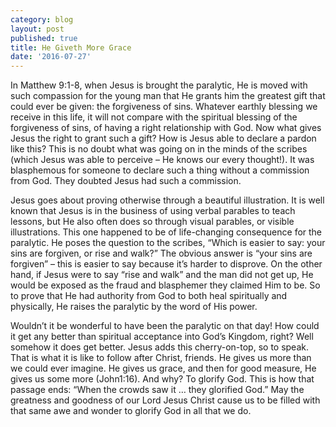 ```yaml
---
category: blog
layout: post
published: true
title: He Giveth More Grace
date: '2016-07-27'
---
```

In Matthew 9:1-8, when Jesus is brought the paralytic, He is moved with such compassion for the young man that He grants him the greatest gift that could ever be given: the forgiveness of sins.  Whatever earthly blessing we receive in this life, it will not compare with the spiritual blessing of the forgiveness of sins, of having a right relationship with God.  Now what gives Jesus the right to grant such a gift?  How is Jesus able to declare a pardon like this?  This is no doubt what was going on in the minds of the scribes (which Jesus was able to perceive – He knows our every thought!).  It was blasphemous for someone to declare such a thing without a commission from God.  They doubted Jesus had such a commission.

Jesus goes about proving otherwise through a beautiful illustration.  It is well known that Jesus is in the business of using verbal parables to teach lessons, but He also often does so through visual parables, or visible illustrations.  This one happened to be of life-changing consequence for the paralytic.  He poses the question to the scribes, “Which is easier to say: your sins are forgiven, or rise and walk?”  The obvious answer is “your sins are forgiven” – this is easier to say because it’s harder to disprove. On the other hand, if Jesus were to say “rise and walk” and the man did not get up, He would be exposed as the fraud and blasphemer they claimed Him to be.  So to prove that He had authority from God to both heal spiritually and physically, He raises the paralytic by the word of His power. 

Wouldn’t it be wonderful to have been the paralytic on that day!  How could it get any better than spiritual acceptance into God’s Kingdom, right? Well somehow it does get better. Jesus adds this cherry-on-top, so to speak. That is what it is like to follow after Christ, friends. He gives us more than we could ever imagine. He gives us grace, and then for good measure, He gives us some more (John1:16).  And why? To glorify God. This is how that passage ends: “When the crowds saw it … they glorified God.” May the greatness and goodness of our Lord Jesus Christ cause us to be filled with that same awe and wonder to glorify God in all that we do.
